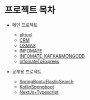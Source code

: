 # 프로젝트 목차

- 메인 프로젝트
  - [alttuel](./alttuel/)
  - [CRM](./CRM/)
  - [OSMAS](./OSMAS/)
  - [INFOMATE](./INFOMATE/)
  - [INFOMATE-KAFKA&MONGODB](./INFOMATE-Kafka&MongoDB/)
  - [InfomateToExprees](./Express&INFOMATE/)


- 공부용 프로젝트
  - [SpringBoot+ElasticSearch](https://github.com/yoosc89/springElastic)
  - [KotlinSpringboot](https://github.com/yoosc89/kotlinSpringboot)
  - [NextJs+Typescript](https://github.com/yoosc89/orrorin)